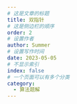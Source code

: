 ```yaml
---
# 这是文章的标题
title: 双指针
# 这是侧边栏的顺序
order: 2
# 设置作者
author: Summer
# 设置写作时间
date: 2023-05-05
# 不显示索引
index: false
# 一个页面可以有多个分类
category:
  - 算法题解
---
```


<AutoCatalog />